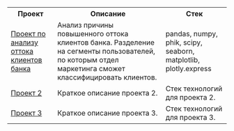 

<table>
    <tr>
        <th>Проект </th>
        <th>Описание </th>
        <th>Стек  </th>
    </tr>
    <tr>
        <td><a href="https://github.com/Suvoriha/suvoriha_project/tree/79f5753821bd466bbadadca28e5930a16d4fcbda/%D0%9F%D1%80%D0%BE%D0%B5%D0%BA%D1%82%20%D0%BF%D0%BE%20%D0%B0%D0%BD%D0%B0%D0%BB%D0%B8%D0%B7%D1%83%20%D0%BE%D1%82%D1%82%D0%BE%D0%BA%D0%B0%20%D0%BA%D0%BB%D0%B8%D0%B5%D0%BD%D1%82%D0%BE%D0%B2%20%D0%B1%D0%B0%D0%BD%D0%BA%D0%B0">Проект по анализу оттока клиентов банка</a></td>
        <td>Анализ причины повышенного оттока клиентов банка. Разделение на сегменты пользователей, по которым отдел маркетинга сможет классифицировать клиентов.</td>
        <td>pandas, numpy, phik, scipy, seaborn, matplotlib, plotly.express</td>
    </tr>
     <tr>
        <td><a href="https://github.com/Suvoriha/project/tree/099082aa69f0ed0273803a38b3b3958761c75f63/%D0%9F%D1%80%D0%BE%D0%B5%D0%BA%D1%82%20%D0%BF%D0%BE%20%D0%90_%D0%92%20%D1%82%D0%B5%D1%81%D1%82%D1%83">Проект 2</a></td>
        <td>Краткое описание проекта 2.</td>
        <td>Стек технологий для проекта 2.</td>
    </tr>
    <tr>
        <td><a href="https://github.com/username/project3">Проект 3</a></td>
        <td>Краткое описание проекта 3.</td>
        <td>Стек технологий для проекта 3.</td>
    </tr>
</table>
